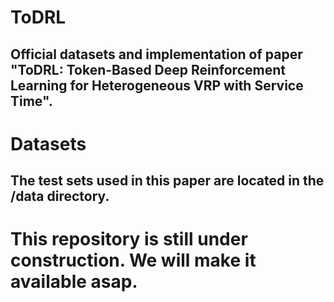 # ToDRL
## Official datasets and implementation of paper "ToDRL: Token-Based Deep Reinforcement Learning for Heterogeneous VRP with Service Time".

# Datasets
## The test sets used in this paper are located in the /data directory.


# This repository is still under construction. We will make it available asap.
